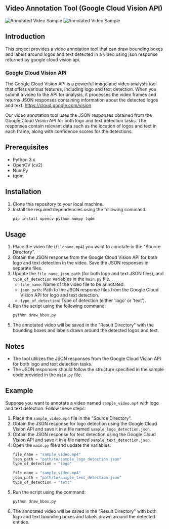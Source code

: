 ## Video Annotation Tool (Google Cloud Vision API) 
![Annotated Video Sample](sample1.png)
![Annotated Video Sample](sample2.png)
## Introduction
This project provides a video annotation tool that can draw bounding boxes and labels around logos and text detected in a video using json response returned by google cloud vision api.
### Google Cloud Vision API
The Google Cloud Vision API is a powerful image and video analysis tool that offers various features, including logo and text detection. When you submit a video to the API for analysis, it processes the video frames and returns JSON responses containing information about the detected logos and text. https://cloud.google.com/vision

Our video annotation tool uses the JSON responses obtained from the Google Cloud Vision API for both logo and text detection tasks. The responses contain relevant data such as the location of logos and text in each frame, along with confidence scores for the detections.

## Prerequisites
- Python 3.x
- OpenCV (cv2)
- NumPy
- tqdm

## Installation
1. Clone this repository to your local machine.
2. Install the required dependencies using the following command:
   ```bash
   pip install opencv-python numpy tqdm
   ```

## Usage
1. Place the video file (`filename.mp4`) you want to annotate in the "Source Directory".
2. Obtain the JSON response from the Google Cloud Vision API for both logo and text detection in the video. Save the JSON responses in separate files.
3. Update the `file_name`, `json_path` (for both logo and text JSON files), and `type_of_detection` variables in the `main.py` file.
   - `file_name`: Name of the video file to be annotated.
   - `json_path`: Path to the JSON response files from the Google Cloud Vision API for logo and text detection.
   - `type_of_detection`: Type of detection (either 'logo' or 'text').
4. Run the script using the following command:
   ```bash
   python draw_bbox.py
   ```
5. The annotated video will be saved in the "Result Directory" with the bounding boxes and labels drawn around the detected logos and text.

## Notes
- The tool utilizes the JSON responses from the Google Cloud Vision API for both logo and text detection tasks.
- The JSON responses should follow the structure specified in the sample code provided in the `main.py` file.

## Example
Suppose you want to annotate a video named `sample_video.mp4` with logo and text detection. Follow these steps:
1. Place the `sample_video.mp4` file in the "Source Directory".
2. Obtain the JSON response for logo detection using the Google Cloud Vision API and save it in a file named `sample_logo_detection.json`.
3. Obtain the JSON response for text detection using the Google Cloud Vision API and save it in a file named `sample_text_detection.json`.
4. Open the `main.py` file and update the variables:
   ```python
   file_name = "sample_video.mp4"
   json_path = "path/to/sample_logo_detection.json"
   type_of_detection = "logo"
   ```
   ```python
   file_name = "sample_video.mp4"
   json_path = "path/to/sample_text_detection.json"
   type_of_detection = "text"
   ```
5. Run the script using the command:
   ```bash
   python draw_bbox.py
   ```
6. The annotated video will be saved in the "Result Directory" with both logo and text bounding boxes and labels drawn around the detected entities.

